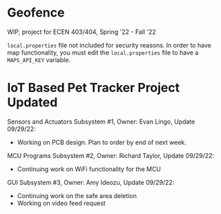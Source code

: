 # Geofence
WIP, project for ECEN 403/404, Spring '22 - Fall '22

`local.properties` file not included for security reasons. In order to have map functionality, you must edit the `local.properties` file to have a `MAPS_API_KEY` variable.

# IoT Based Pet Tracker Project Updated

Sensors and Actuators Subsystem #1, 
Owner: Evan Lingo, 
Update 09/29/22:
  - Working on PCB design. Plan to order by end of next week.


MCU Programs Subsystem #2, 
Owner: Richard Taylor, 
Update 09/29/22:
  - Continuing work on WiFi functionality for the MCU


GUI Subsystem #3, 
Owner: Amy Ideozu, 
Update 09/29/22:
  - Continuing work on the safe area deletion
  - Working on video feed request
